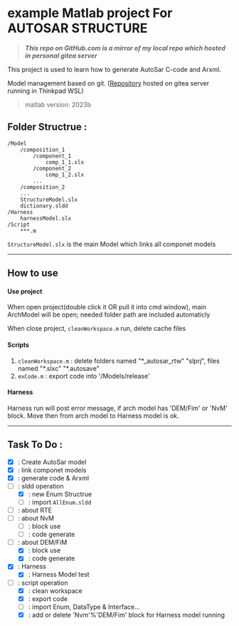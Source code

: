 # example Matlab project For AUTOSAR STRUCTURE

> ***This repo on GitHub.com is a mirror of my local repo which hosted in personal gitea server***

This project is used to learn how to generate AutoSar C-code and Arxml.

Model management based on git. ([Repository](http://thinkpad-lcz/gituser01/Matlab2023b-AutoSarStructure-test.git) hosted on gitea server running in Thinkpad WSL)

> matlab version: 2023b

## Folder Structrue :
```shell
/Model
    /composition_1
        /component_1
            comp_1_1.slx
        /component_2
            comp_1_2.slx
        ...
    /composition_2
    ...
    StructureModel.slx
    dictionary.sldd
/Harness
    harnessModel.slx
/Script
    ***.m
```
`StructureModel.slx` is the main Model which links all componet models

-----

## How to use

#### Use project

When open project(double click it OR pull it into cmd window), main ArchModel will be open;
needed folder path are included automaticly

When close project, `cleanWorkspace.m` run, delete cache files

#### Scripts

1. `cleanWorkspace.m` : delete folders named "\*_autosar_rtw"  "slprj", files named "\*.slxc" "\*.autosave"
2. `exCode.m` : export code into '/Models/release'

#### Harness

  Harness run will post error message, if arch model has 'DEM/Fim' or 'NvM' block. Move then from arch model to Harness model is ok.


------

## Task To Do :

- [x] : Create AutoSar model
- [x] : link componet models
- [x] : generate code & Arxml
- [ ] : sldd operation
  - [x] : new Enum Structrue
  - [ ] : import `AllEnum.sldd`
- [ ] : about RTE
- [ ] : about NvM
  - [ ] : block use
  - [ ] : code generate
- [ ] : about DEM/FiM
  - [x] : block use
  - [x] : code generate
- [x] : Harness
  - [x] : Harness Model test
- [ ] : script operation
  - [x] : clean workspace
  - [x] : export code
  - [ ] : import Enum, DataType & Interface...
  - [x] : add or delete 'Nvm'%'DEM/Fim' block for Harness model running
